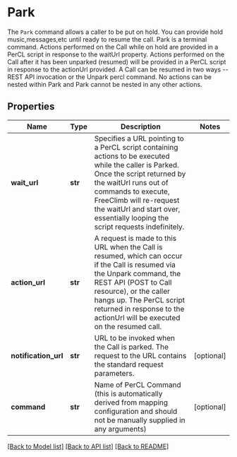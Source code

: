 # Park

The `Park` command allows a caller to be put on hold.  You can provide hold music,messages,etc until ready to resume the call. Park is a terminal command.  Actions performed on the Call while on hold are provided in a PerCL script in response to the waitUrl property. Actions performed on the Call after it has been unparked (resumed) will be provided in a PerCL script in response to the actionUrl provided. A Call can be resumed in two ways -- REST API invocation or the Unpark percl command. No actions can be nested within Park and Park cannot be nested in any other actions. 
## Properties
Name | Type | Description | Notes
------------ | ------------- | ------------- | -------------
**wait_url** | **str** | Specifies a URL pointing to a PerCL script containing actions to be executed while the caller is Parked. Once the script returned by the waitUrl runs out of commands to execute, FreeClimb will re-request the waitUrl and start over, essentially looping the script requests indefinitely. | 
**action_url** | **str** | A request is made to this URL when the Call is resumed, which can occur if the Call is resumed via the Unpark command, the REST API (POST to Call resource), or the caller hangs up. The PerCL script returned in response to the actionUrl will be executed on the resumed call. | 
**notification_url** | **str** | URL to be invoked when the Call is parked. The request to the URL contains the standard request parameters. | [optional] 
**command** | **str** | Name of PerCL Command (this is automatically derived from mapping configuration and should not be manually supplied in any arguments) | [optional] 

[[Back to Model list]](../README.md#documentation-for-models) [[Back to API list]](../README.md#documentation-for-api-endpoints) [[Back to README]](../README.md)


